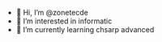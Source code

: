 - 👋 Hi, I’m @zonetecde
- 👀 I’m interested in informatic
- 🌱 I’m currently learning chsarp advanced


